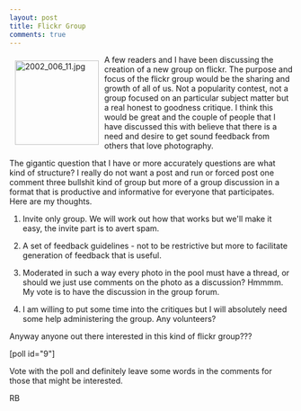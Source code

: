 ```yaml
---
layout: post
title: Flickr Group
comments: true
---
```

<a rel="lightbox" href="/wp-content/uploads/2009/07/2002_006_11.jpg"><img title="2002_006_11.jpg" src="/wp-content/uploads/2009/07/.thumbs/.2002_006_11.jpg" border="0" alt="2002_006_11.jpg" hspace="10" vspace="10" width="149" height="150" align="left" /></a>A few readers and I have been discussing the creation of a new group on flickr. The purpose and focus of the flickr group would be the sharing and growth of all of us. Not a popularity contest, not a group focused on an particular subject matter but a real honest to goodness critique. I think this would be great and the couple of people that I have discussed this with believe that there is a need and desire to get sound feedback from others that love photography.

The gigantic question that I have or more accurately questions are what kind of structure? I really do not want a post and run or forced post one comment three bullshit kind of group but more of a group discussion in a format that is productive and informative for everyone that participates. Here are my thoughts.

1) Invite only group. We will work out how that works but we'll make it easy, the invite part is to avert spam.

2) A set of feedback guidelines - not to be restrictive but more to facilitate generation of feedback that is useful.

3) Moderated in such a way every photo in the pool must have a thread, or should we just use comments on the photo as a discussion? Hmmmm. My vote is to have the discussion in the group forum.

4) I am willing to put some time into the critiques but I will absolutely need some help administering the group. Any volunteers?

Anyway anyone out there interested in this kind of flickr group???

[poll id="9"]

Vote with the poll and definitely leave some words in the comments for those that might be interested.

RB